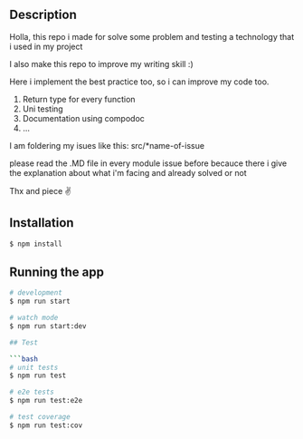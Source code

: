 ## Description
Holla, this repo i made for solve some problem and testing a technology that i used in my project

I also make this repo to improve my writing skill :)

Here i implement the best practice too, so i can improve my code too.
1. Return type for every function
2. Uni testing
3. Documentation using compodoc
4. ...

I am foldering my isues like this: src/*name-of-issue 

please read the .MD file in every module issue before becauce there i give the explanation about what i'm facing and already solved or not

Thx and piece ✌️

## Installation

```bash
$ npm install
```

## Running the app

```bash
# development
$ npm run start

# watch mode
$ npm run start:dev

## Test

```bash
# unit tests
$ npm run test

# e2e tests
$ npm run test:e2e

# test coverage
$ npm run test:cov
```
